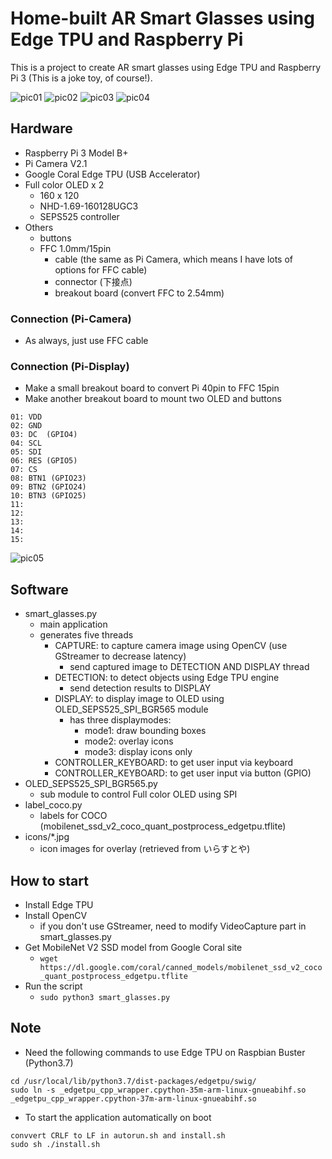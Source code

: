# Home-built AR Smart Glasses using Edge TPU and Raspberry Pi

This is a project to create AR smart glasses using Edge TPU and Raspberry Pi 3 (This is a joke toy, of course!).

![pic01](00_doc/pic01.jpg) 
![pic02](00_doc/pic02.jpg) 
![pic03](00_doc/pic03.jpg) 
![pic04](00_doc/pic04.jpg) 

## Hardware
- Raspberry Pi 3 Model B+
- Pi Camera V2.1
- Google Coral Edge TPU (USB Accelerator)
- Full color OLED x 2
	- 160 x 120
	- NHD-1.69-160128UGC3
	- SEPS525 controller
- Others
	- buttons
	- FFC 1.0mm/15pin
		- cable (the same as Pi Camera, which means I have lots of options for FFC cable)
		- connector (下接点)
		- breakout board (convert FFC to 2.54mm)

### Connection (Pi-Camera)
- As always, just use FFC cable


### Connection (Pi-Display)
- Make a small breakout board to convert Pi 40pin to FFC 15pin
- Make another breakout board to mount two OLED and buttons

```
01: VDD
02: GND
03: DC  (GPIO4)
04: SCL
05: SDI
06: RES (GPIO5)
07: CS
08: BTN1 (GPIO23)
09: BTN2 (GPIO24)
10: BTN3 (GPIO25)
11: 
12: 
13: 
14: 
15: 
```

![pic05](00_doc/pic05.jpg) 

## Software
- smart_glasses.py
	- main application
	- generates five threads
		- CAPTURE: to capture camera image using OpenCV (use GStreamer to decrease latency)
			- send captured image to DETECTION AND DISPLAY thread
		- DETECTION: to detect objects using Edge TPU engine
			- send detection results to DISPLAY
		- DISPLAY: to display image to OLED using OLED_SEPS525_SPI_BGR565 module
			- has three displaymodes:
				- mode1: draw bounding boxes
				- mode2: overlay icons
				- mode3: display icons only
		- CONTROLLER_KEYBOARD: to get user input via keyboard
		- CONTROLLER_KEYBOARD: to get user input via button (GPIO)
- OLED_SEPS525_SPI_BGR565.py
	- sub module to control Full color OLED using SPI
- label_coco.py
	- labels for COCO (mobilenet_ssd_v2_coco_quant_postprocess_edgetpu.tflite)
- icons/*.jpg
	- icon images for overlay (retrieved from いらすとや)

## How to start
- Install Edge TPU
- Install OpenCV
	- if you don't use GStreamer, need to modify VideoCapture part in smart_glasses.py
- Get MobileNet V2 SSD model from Google Coral site
	- `wget https://dl.google.com/coral/canned_models/mobilenet_ssd_v2_coco_quant_postprocess_edgetpu.tflite`
- Run the script
	- `sudo python3 smart_glasses.py`


## Note
- Need the following commands to use Edge TPU on Raspbian Buster (Python3.7)

```
cd /usr/local/lib/python3.7/dist-packages/edgetpu/swig/
sudo ln -s _edgetpu_cpp_wrapper.cpython-35m-arm-linux-gnueabihf.so _edgetpu_cpp_wrapper.cpython-37m-arm-linux-gnueabihf.so
```

- To start the application automatically on boot

```
convvert CRLF to LF in autorun.sh and install.sh
sudo sh ./install.sh
```

